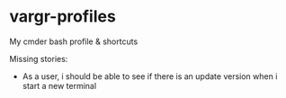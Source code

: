 # vargr-profiles
My cmder bash profile &amp; shortcuts

Missing stories:
 - As a user, i should be able to see if there is an update version when i start a new terminal
